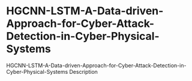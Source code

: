 # HGCNN-LSTM-A-Data-driven-Approach-for-Cyber-Attack-Detection-in-Cyber-Physical-Systems
HGCNN-LSTM-A-Data-driven-Approach-for-Cyber-Attack-Detection-in-Cyber-Physical-Systems Description
